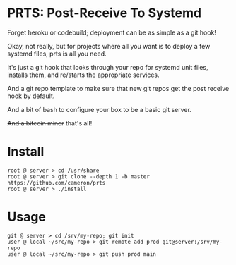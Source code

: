 # PRTS: Post-Receive To Systemd

Forget heroku or codebuild; deployment can be as simple as a git hook!

Okay, not really, but for projects where all you want is to deploy a few systemd files,
prts is all you need.

It's just a git hook that looks through your repo for systemd unit files, installs them,
and re/starts the appropriate services.

And a git repo template to make sure that new git repos get the post receive hook by
default.

And a bit of bash to configure your box to be a basic git
server.

~~And a bitcoin miner~~ that's all!

# Install

```
root @ server > cd /usr/share
root @ server > git clone --depth 1 -b master https://github.com/cameron/prts
root @ server > ./install
```

# Usage

```
git @ server > cd /srv/my-repo; git init
user @ local ~/src/my-repo > git remote add prod git@server:/srv/my-repo
user @ local ~/src/my-repo > git push prod main
```

